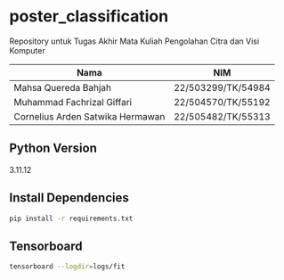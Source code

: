 # poster_classification
Repository untuk Tugas Akhir Mata Kuliah Pengolahan Citra dan Visi Komputer

| Nama                               | NIM                   |
|------------------------------------|-----------------------|
| Mahsa Quereda Bahjah               | 22/503299/TK/54984    |
| Muhammad Fachrizal Giffari         | 22/504570/TK/55192    |
| Cornelius Arden Satwika Hermawan   | 22/505482/TK/55313    |

## Python Version
3.11.12

## Install Dependencies
```Bash
pip install -r requirements.txt
```

## Tensorboard
```Bash
tensorboard --logdir=logs/fit
```
